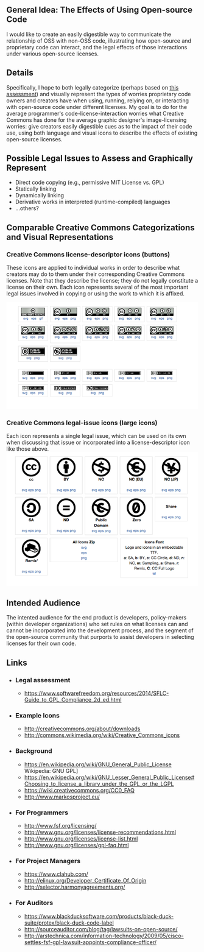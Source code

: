 ## General Idea: The Effects of Using Open-source Code
I would like to create an easily digestible way to communicate the relationship of OSS with non-OSS code, illustrating how open-source and proprietary code can interact, and the legal effects of those interactions under various open-source licenses.





## Details
Specifically, I hope to both legally categorize (perhaps based on [this assessment](#legal-assessment)) and visually represent the types of worries proprietary code owners and creators have when using, running, relying on, or interacting with open-source code under different licenses.  My goal is to do for the average programmer's code-license-interaction worries what Creative Commons has done for the average graphic designer's image-licensing worries: give creators easily digestible cues as to the impact of their code use, using both language and visual icons to describe the effects of existing open-source licenses.

## Possible Legal Issues to Assess and Graphically Represent
* Direct code copying (e.g., permissive MIT License vs. GPL)
* Statically linking
* Dynamically linking
* Derivative works in interpreted (runtime-compiled) languages
* ...others?


## Comparable Creative Commons Categorizations and Visual Representations
### Creative Commons license-descriptor icons (buttons)
These icons are applied to individual works in order to describe what creators may do to them under their corresponding Creative Commons licenses. Note that they describe the license; they do not legally constitute a license on their own. Each icon represents several of the most important legal issues involved in copying or using the work to which it is affixed.

![Creative Commons button icons](/images/creative-commons-button-icons.png)

### Creative Commons legal-issue icons (large icons)
Each icon represents a single legal issue, which can be used on its own when discussing that issue or incorporated into a license-descriptor icon like those above.
![Creative Commons large icons (each showing a single issue)](images/creative-commons-large-icons.png)


## Intended Audience
The intented audience for the end product is developers, policy-makers (within developer organizations) who set rules on what licenses can and cannot be incorporated into the development process, and the segment of the open-source community that purports to assist developers in selecting licenses for their own code.



## Links

* ### Legal assessment
  * https://www.softwarefreedom.org/resources/2014/SFLC-Guide_to_GPL_Compliance_2d_ed.html

* ### Example Icons
  * http://creativecommons.org/about/downloads
  * http://commons.wikimedia.org/wiki/Creative_Commons_icons

* ### Background
  * https://en.wikipedia.org/wiki/GNU_General_Public_License Wikipedia: GNU GPL]
  * https://en.wikipedia.org/wiki/GNU_Lesser_General_Public_License#Choosing_to_license_a_library_under_the_GPL_or_the_LGPL
  * https://wiki.creativecommons.org/CC0_FAQ
  * http://www.markosproject.eu/

* ### For Programmers
  * http://www.fsf.org/licensing/
  * http://www.gnu.org/licenses/license-recommendations.html
  * http://www.gnu.org/licenses/license-list.html
  * http://www.gnu.org/licenses/gpl-faq.html

* ### For Project Managers
  * https://www.clahub.com/
  * http://elinux.org/Developer_Certificate_Of_Origin
  * http://selector.harmonyagreements.org/

* ### For Auditors
  * https://www.blackducksoftware.com/products/black-duck-suite/protex/black-duck-code-label
  * http://sourceauditor.com/blog/tag/lawsuits-on-open-source/
  * http://arstechnica.com/information-technology/2009/05/cisco-settles-fsf-gpl-lawsuit-appoints-compliance-officer/
